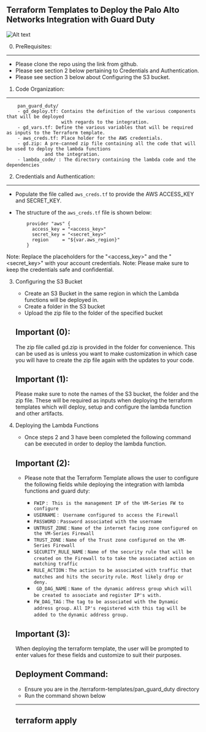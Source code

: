 Terraform Templates to Deploy the Palo Alto Networks Integration with Guard Duty
--------------------------------------------------------------------------------

![Alt text](https://github.com/PaloAltoNetworks/terraform-templates/blob/master/pan_guard_duty/pan-gd-arch.png "Palo Alto VM-Series and Guard Duty Integration")


0. PreRequisites:
-------------
 - Please clone the repo using the link from github. 
 - Please see section 2 below pertaining to Credentials and Authentication.
 - Please see section 3 below about Configuring the S3 bucket.
 
 
1. Code Organization:
-----------------

  ```
      pan_guard_duty/
      - gd_deploy.tf: Contains the definition of the various components that will be deployed
                      with regards to the integration.
      - gd_vars.tf: Define the various variables that will be required as inputs to the Terraform template.
      - aws_creds.tf: Place holder for the AWS credentials.
      - gd.zip: A pre-canned zip file containing all the code that will be used to deploy the lambda functions
                and the integration.
      - lambda_code/ : The directory containing the lambda code and the dependencies
  ```

2. Credentials and Authentication:
----------------------------------

  - Populate the file called ``` aws_creds.tf ``` to provide the AWS ACCESS_KEY and SECRET_KEY.

  - The structure of the ``` aws_creds.tf ``` file is shown below:

    ```
        provider "aws" {
          access_key = "<access_key>"
          secret_key = "<secret_key>"
          region     = "${var.aws_region}"
        }
    ```
    
  Note: Replace the placeholders for the "<access_key>" and the "<secret_key>" with your account credentials. 
  Note: Please make sure to keep the credentials safe and confidential.
  
  
3. Configuring the S3 Bucket

    - Create an S3 Bucket in the same region in which the Lambda functions will be deployed in.
    - Create a folder in the S3 bucket  
    - Upload the zip file to the folder of the specified bucket
    
    Important (0):
    --------------
    
    The zip file called gd.zip is provided in the folder for convenience. This can be used as is unless 
    you want to make customization in which case you will have to create the zip file again with the updates
    to your code.
    
    Important (1):
    ---------- 
    Please make sure to note the names of the S3 bucket, the folder and 
    the zip file. These will be required as inputs when deploying the 
    terraform templates which will deploy, setup and configure the 
    lambda function and other artifacts. 
          

4. Deploying the Lambda Functions

   - Once steps 2 and 3 have been completed the following command can be executed in order to deploy the lambda function. 

   Important (2):
   --------------
   
   - Please note that the Terraform Template allows the user to configure the following fields while deploying the 
     integration with lambda functions and guard duty:
     
      - ``` FWIP ``` : ``` This is the management IP of the VM-Series FW to configure```
      - ``` USERNAME ``` : ``` Username configured to access the Firewall```
      - ``` PASSWORD ``` : ``` Password associated with the username ```
      - ``` UNTRUST_ZONE ``` : ``` Name of the internet facing zone configured on the VM-Series Firewall ```
      - ``` TRUST_ZONE ``` : ``` Name of the Trust zone configured on the VM-Series Firewall ```
      - ``` SECURITY_RULE_NAME ``` : ``` Name of the security rule that will be created on the Firewall to ```
                                     ``` to take the associated action on matching traffic ```
      - ``` RULE_ACTION ``` : ``` The action to be associated with traffic that matches and hits the security ```
                              ``` rule. Most likely drop or deny. ```   
      - ``` GD_DAG_NAME```  : ``` Name of the dynamic address group which will be created to associate and ```
                               ``` register IP's with. ```
      - ``` FW_DAG_TAG ```  : ``` The tag to be associated with the Dynamic address group. ```
                              ``` All IP's registered with this tag will be added to the ```
                              ``` dynamic address group. ```
   
   Important (3):
   --------------
   
   When deploying the terraform template, the user will be prompted to enter values for these fields
   and customize to suit their purposes. 
   
   Deployment Command:
   -------------------
   
   - Ensure you are in the <some path>/terraform-templates/pan_guard_duty directory
   - Run the command shown below
   -----------------------------
   terraform apply 
   ---------------